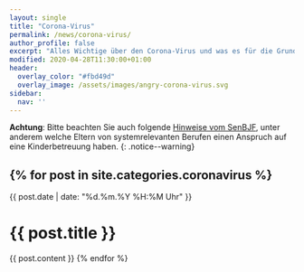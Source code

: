 ```yaml
---
layout: single
title: "Corona-Virus"
permalink: /news/corona-virus/
author_profile: false
excerpt: "Alles Wichtige über den Corona-Virus und was es für die Grundschule am Brandwerder bedeutet."
modified: 2020-04-28T11:30:00+01:00
header:
  overlay_color: "#fbd49d"
  overlay_image: /assets/images/angry-corona-virus.svg
sidebar:
  nav: ''
---
```


**Achtung**: Bitte beachten Sie auch folgende [Hinweise vom SenBJF](https://www.berlin.de/sen/bjf/coronavirus/aktuelles/), unter anderem welche Eltern von systemrelevanten Berufen einen Anspruch auf eine Kinderbetreuung haben.
{: .notice--warning}

{% for post in site.categories.coronavirus %}
---

{{ post.date | date: "%d.%m.%Y %H:%M Uhr" }}

# {{ post.title }}

{{ post.content }}
{% endfor %}
